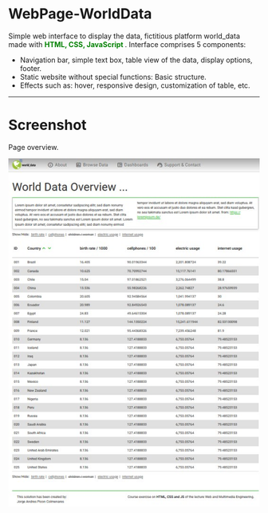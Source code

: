 # WebPage-WorldData
Simple web interface to display the data, fictitious platform world_data made with <span style=" color:green ; font-weight:bold">HTML, CSS, JavaScript </span>.
Interface comprises 5 components:
+ Navigation bar, simple text box, table view of the data, display options, footer.
+ Static website without special functions: Basic structure.
+ Effects such as: hover, responsive design, customization of table, etc.

---
# Screenshot
Page overview.

![image_alt](https://github.com/jorgepiconjr/WebPage-WorldData/blob/51d59756a9bb59b4fb2654aadd3bc1c56716fb79/screenshot.jpg)
